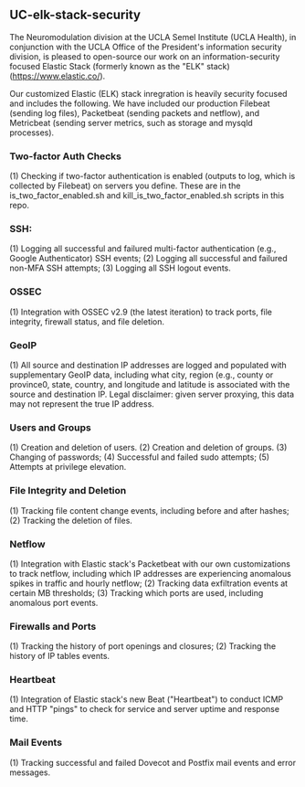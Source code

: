 ## UC-elk-stack-security
The Neuromodulation division at the UCLA Semel Institute (UCLA Health), in conjunction with the UCLA Office of the President's information security division, is pleased to open-source our work on an information-security focused Elastic Stack (formerly known as the "ELK" stack) (https://www.elastic.co/).

Our customized Elastic (ELK) stack inregration is heavily security focused and includes the following. We have included our production Filebeat (sending log files), Packetbeat (sending packets and netflow), and Metricbeat (sending server metrics, such as storage and mysqld processes). 

### Two-factor Auth Checks  
(1) Checking if two-factor authentication is enabled (outputs to log, which is collected by Filebeat) on servers you define. These are in the is_two_factor_enabled.sh and kill_is_two_factor_enabled.sh scripts in this repo.

### SSH:
(1) Logging all successful and failured multi-factor authentication (e.g., Google Authenticator) SSH events;
(2) Logging all successful and failured non-MFA SSH attempts;
(3) Logging all SSH logout events.

### OSSEC
(1) Integration with OSSEC v2.9 (the latest iteration) to track ports, file integrity, firewall status, and file deletion.

### GeoIP
(1) All source and destination IP addresses are logged and populated with supplementary GeoIP data, including what city, region (e.g., county or province0, state, country, and longitude and latitude is associated with the source and destination IP. Legal disclaimer: given server proxying, this data may not represent the true IP address.

### Users and Groups
(1) Creation and deletion of users.
(2) Creation and deletion of groups.
(3) Changing of passwords;
(4) Successful and failed sudo attempts;
(5) Attempts at privilege elevation.

### File Integrity and Deletion
(1) Tracking file content change events, including before and after hashes;
(2) Tracking the deletion of files.

### Netflow
(1) Integration with Elastic stack's Packetbeat with our own customizations to track netflow, including which IP addresses are experiencing anomalous spikes in traffic and hourly netflow;
(2) Tracking data exfiltration events at certain MB thresholds;
(3) Tracking which ports are used, including anomalous port events.

### Firewalls and Ports
(1) Tracking the history of port openings and closures;
(2) Tracking the history of IP tables events.

### Heartbeat
(1) Integration of Elastic stack's new Beat ("Heartbeat") to conduct ICMP and HTTP "pings" to check for service and server uptime and response time.

### Mail Events
(1) Tracking successful and failed Dovecot and Postfix mail events and error messages.
